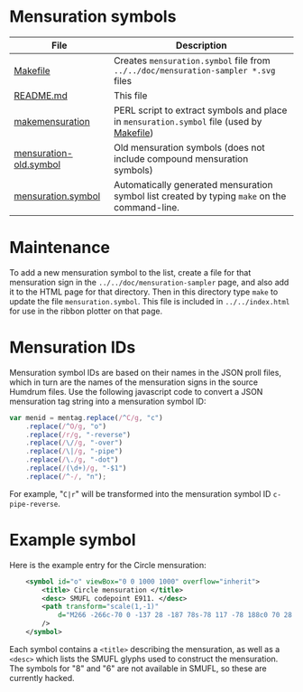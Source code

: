 
Mensuration symbols
===================


| File | Description |
|------|-------------|
| [Makefile](Makefile)			|	Creates `mensuration.symbol` file from `../../doc/mensuration-sampler *.svg` files	|
| [README.md](README.md)			|	This file	|
| [makemensuration](makemensuration)		|	PERL script to extract symbols and place in `mensuration.symbol` file  (used by [Makefile](Makefile))	|
| [mensuration-old.symbol](mensuration-old.symbol)	|	Old mensuration symbols (does not include compound mensuration symbols)	|
| [mensuration.symbol](mensuration.symbol)		|	Automatically generated mensuration symbol list created by typing `make` on the command-line.	|


Maintenance
===========

To add a new mensuration symbol to the list, create a file for that 
mensuration sign in the `../../doc/mensuration-sampler` page, and also 
add it to the HTML page for that directory.  Then in this directory 
type `make` to update the file `mensuration.symbol`.  This file is included
in `../../index.html` for use in the ribbon plotter on that page.


Mensuration IDs
===============

Mensuration symbol IDs are based on their names in the JSON proll files, which
in turn are the names of the mensuration signs in the source Humdrum 
files.  Use the following javascript code to convert a JSON mensuration tag
string into a mensuration symbol ID:

```javascript
var menid = mentag.replace(/^C/g, "c")
	.replace(/^O/g, "o")
	.replace(/r/g, "-reverse")
	.replace(/\//g, "-over")
	.replace(/\|/g, "-pipe")
	.replace(/\./g, "-dot")
	.replace(/(\d+)/g, "-$1")
	.replace(/^-/, "n");
```


For example, "`C|r`" will be transformed into the mensuration symbol 
ID `c-pipe-reverse`.


Example symbol
===============


Here is the example entry for the Circle mensuration:

```svg
	<symbol id="o" viewBox="0 0 1000 1000" overflow="inherit">
		<title> Circle mensuration </title>
		<desc> SMUFL codepoint E911. </desc>
		<path transform="scale(1,-1)" 
			d="M266 -266c-70 0 -137 28 -187 78s-78 117 -78 188c0 70 28 137 78 187s117 78 187 78c71 0 138 -28 188 -78s78 -117 78 -187c0 -71 -28 -138 -78 -188s-117 -78 -188 -78zM266 217c-58 0 -112 -23 -153 -64s-64 -95 -64 -153s23 -113 64 -154s95 -64 153 -64 s113 23 154 64s64 96 64 154s-23 112 -64 153s-96 64 -154 64z" 
		/> 
	</symbol>
```

Each symbol contains a `<title>` describing the mensuration, as well as a 
`<desc>` which lists the SMUFL glyphs used to construct the mensuration.  The 
symbols for "8" and "6" are not available in SMUFL, so these are currently 
hacked.


